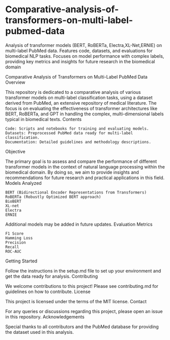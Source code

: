 # Comparative-analysis-of-transformers-on-multi-label-pubmed-data
Analysis of transformer models (BERT, RoBERTa, Electra,XL-Net,ERNIE) on multi-label PubMed data. Features code, datasets, and evaluations for biomedical NLP tasks. Focuses on model performance with complex labels, providing key metrics and insights for future research in the biomedical domain

Comparative Analysis of Transformers on Multi-Label PubMed Data
Overview

This repository is dedicated to a comparative analysis of various transformer models on multi-label classification tasks, using a dataset derived from PubMed, an extensive repository of medical literature. The focus is on evaluating the effectiveness of transformer architectures like BERT, RoBERTa, and GPT in handling the complex, multi-dimensional labels typical in biomedical texts.
Contents

    Code: Scripts and notebooks for training and evaluating models.
    Datasets: Preprocessed PubMed data ready for multi-label classification.
    Documentation: Detailed guidelines and methodology descriptions.

Objective

The primary goal is to assess and compare the performance of different transformer models in the context of natural language processing within the biomedical domain. By doing so, we aim to provide insights and recommendations for future research and practical applications in this field.
Models Analyzed

    BERT (Bidirectional Encoder Representations from Transformers)
    RoBERTa (Robustly Optimized BERT approach)
    BioBERT
    XL-net 
    Electra
    ERNIE

Additional models may be added in future updates.
Evaluation Metrics

    F1 Score
    Hamming Loss
    Precision
    Recall
    ROC-AUC

Getting Started

Follow the instructions in the setup.md file to set up your environment and get the data ready for analysis.
Contributing

We welcome contributions to this project! Please see contributing.md for guidelines on how to contribute.
License

This project is licensed under the terms of the MIT license.
Contact

For any queries or discussions regarding this project, please open an issue in this repository.
Acknowledgements

Special thanks to all contributors and the PubMed database for providing the dataset used in this analysis.
